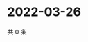 # 2022-03-26

共 0 条

<!-- BEGIN WEIBO -->
<!-- 最后更新时间 Sat Mar 26 2022 18:00:44 GMT+0800 (China Standard Time) -->

<!-- END WEIBO -->
